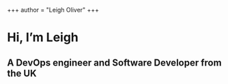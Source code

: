 +++
author = "Leigh Oliver"
+++

# Hi, I’m Leigh

## A DevOps engineer and Software Developer from the UK
